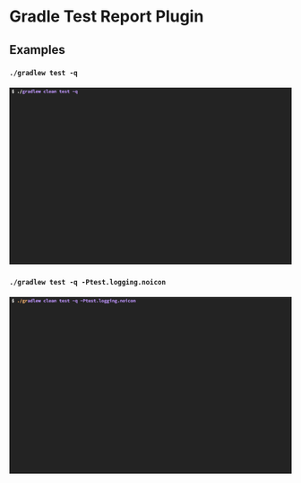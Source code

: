 # Gradle Test Report Plugin

## Examples

#### `./gradlew test -q`
![This](./docs/report-example.gif)

#### `./gradlew test -q -Ptest.logging.noicon`
![This](./docs/report-example-noicon.gif)
